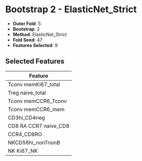 # Bootstrap 2 - ElasticNet_Strict

- **Outer Fold**: 5
- **Bootstrap**: 2
- **Method**: ElasticNet_Strict
- **Fold Seed**: 47
- **Features Selected**: 9

## Selected Features

| Feature |
|---------|
| Tconv memKi67_total |
| Treg naive_total |
| Tconv memCCR6_Tconv |
| Tconv memCCR6_mem |
| CD3hi_CD4neg |
| CD8 RA CCR7 naive_CD8 |
| CCR4_CD8RO |
| NKCD56hi_nonTnonB |
| NK Ki67_NK |
